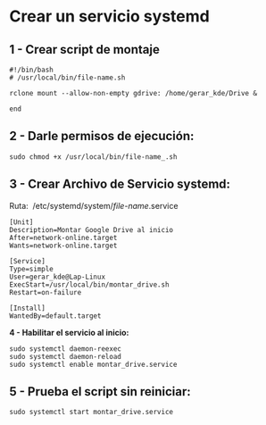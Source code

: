 # **Crear un servicio systemd**

## **1 - Crear script de montaje**

```
#!/bin/bash
# /usr/local/bin/file-name.sh

rclone mount --allow-non-empty gdrive: /home/gerar_kde/Drive &

end
```

## **2 - Darle permisos de ejecución:**

```
sudo chmod +x /usr/local/bin/file-name_.sh
```

## 3 - Crear Archivo de Servicio systemd:

Ruta:  /etc/systemd/system/_file-name_.service  

```
[Unit]
Description=Montar Google Drive al inicio
After=network-online.target
Wants=network-online.target

[Service]
Type=simple
User=gerar_kde@Lap-Linux
ExecStart=/usr/local/bin/montar_drive.sh
Restart=on-failure

[Install]
WantedBy=default.target
```

**4 - Habilitar el servicio al inicio:**

```
sudo systemctl daemon-reexec
sudo systemctl daemon-reload
sudo systemctl enable montar_drive.service
```

## **5 - Prueba el script sin reiniciar:**

```
sudo systemctl start montar_drive.service  
```
